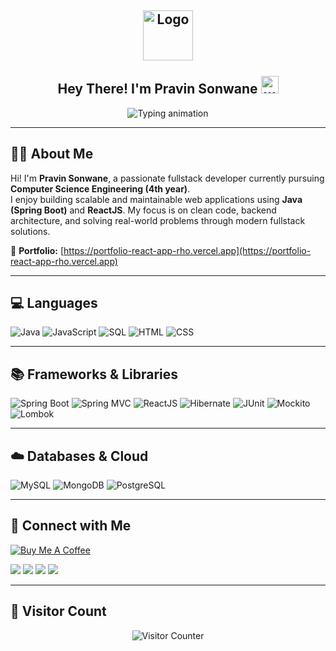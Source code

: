 <h2 align="center">
  <img align="center" height="80px" src="https://user-images.githubusercontent.com/51513908/150689872-eaa21d9a-7c65-4662-938c-26091c09cd70.svg" alt="Logo" /> 
  <br><br>
  Hey There! I'm Pravin Sonwane <img src="https://media.giphy.com/media/hvRJCLFzcasrR4ia7z/giphy.gif" width="28" alt="wave"/>
</h2>

<p align="center">
  <img src="https://readme-typing-svg.herokuapp.com?color=%2336BCF7&size=48&center=true&width=600&height=100&lines=Java+Developer;Spring+Boot+Enthusiast;Fullstack+Engineer;React+Developer;Problem+Solver;Clean+Code+Advocate" alt="Typing animation" />
</p>

---

## 👨‍💻 About Me

Hi! I'm **Pravin Sonwane**, a passionate fullstack developer currently pursuing **Computer Science Engineering (4th year)**.  
I enjoy building scalable and maintainable web applications using **Java (Spring Boot)** and **ReactJS**. My focus is on clean code, backend architecture, and solving real-world problems through modern fullstack solutions.

🔗 **Portfolio:** [https://portfolio-react-app-rho.vercel.app](https://portfolio-react-app-rho.vercel.app)

---

## 💻 Languages

<p>
  <img alt="Java" src="https://img.shields.io/badge/Java-007396.svg?logo=java&logoColor=white" />
  <img alt="JavaScript" src="https://img.shields.io/badge/JavaScript-F7DF1E.svg?logo=javascript&logoColor=black" />
  <img alt="SQL" src="https://custom-icon-badges.herokuapp.com/badge/SQL-025E8C.svg?logo=database&logoColor=white" />
  <img alt="HTML" src="https://img.shields.io/badge/HTML-E34F26.svg?logo=html5&logoColor=white" />
  <img alt="CSS" src="https://img.shields.io/badge/CSS-1572B6.svg?logo=css3&logoColor=white" />
</p>

---

## 📚 Frameworks & Libraries

<p>
  <img alt="Spring Boot" src="https://img.shields.io/badge/Spring%20Boot-6DB33F.svg?logo=spring-boot&logoColor=white" />
  <img alt="Spring MVC" src="https://img.shields.io/badge/Spring%20MVC-6DB33F.svg?logo=spring&logoColor=white" />
  <img alt="ReactJS" src="https://img.shields.io/badge/React-61DAFB.svg?logo=react&logoColor=black" />
  <img alt="Hibernate" src="https://img.shields.io/badge/Hibernate-59666C.svg?logo=hibernate&logoColor=white" />
  <img alt="JUnit" src="https://img.shields.io/badge/JUnit-25A162.svg?logo=junit5&logoColor=white" />
  <img alt="Mockito" src="https://img.shields.io/badge/Mockito-4CAF50.svg?logo=java&logoColor=white" />
  <img alt="Lombok" src="https://img.shields.io/badge/Lombok-ED1C24.svg?logo=lombok&logoColor=white" />
</p>

---

## ☁️ Databases & Cloud

<p>
  <img alt="MySQL" src="https://img.shields.io/badge/MySQL-00f.svg?logo=mysql&logoColor=white" />
  <img alt="MongoDB" src="https://img.shields.io/badge/MongoDB-47A248.svg?logo=mongodb&logoColor=white" />
  <img alt="PostgreSQL" src="https://img.shields.io/badge/PostgreSQL-336791.svg?logo=postgresql&logoColor=white" />
</p>

---

## 🤝 Connect with Me

<a href="https://coff.ee/devpravin" target="_blank">
  <img src="https://img.shields.io/badge/Buy%20Me%20a%20Coffee-support%20me-yellow?style=for-the-badge&logo=buy-me-a-coffee" alt="Buy Me A Coffee">
</a>

<p>
  <a href="https://github.com/Pravin-Sonwane-2004" target="_blank"><img src="https://img.shields.io/badge/GitHub-Pravin--Sonwane--2004-black?style=for-the-badge&logo=github" /></a>
  <a href="https://www.linkedin.com/in/pravin-sonwane-079a621ba" target="_blank"><img src="https://img.shields.io/badge/LinkedIn-pravin--sonwane-blue?style=for-the-badge&logo=linkedin" /></a>
  <a href="mailto:pravinson222@gmail.com"><img src="https://img.shields.io/badge/Gmail-pravinson222@gmail.com-D14836?style=for-the-badge&logo=gmail&logoColor=white" /></a>
  <a href="https://portfolio-react-app-rho.vercel.app/" target="_blank"><img src="https://img.shields.io/badge/Portfolio-Visit%20My%20Site-brightgreen?style=for-the-badge&logo=vercel" /></a>
</p>

---

## 👀 Visitor Count

<p align="center">
  <img src="https://hits.sh/github.com/Pravin-Sonwane-2004.svg?style=flat-square&label=Visitors&color=36BCF7&logo=github" alt="Visitor Counter" />
</p>

